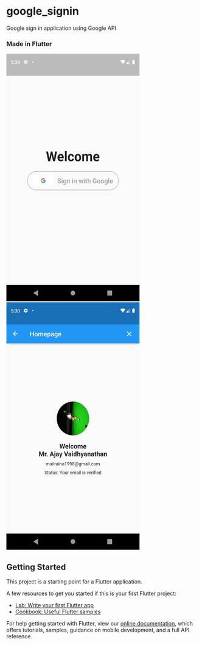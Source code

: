 # google_signin

Google sign in application using Google API

### Made in Flutter

<img src="https://github.com/AjayVaidhyanathan/Google_SignIn_Flutter/blob/master/screenshots/Screenshot_1591271980.png" width="350" height="650"/>

<img src="https://github.com/AjayVaidhyanathan/Google_SignIn_Flutter/blob/master/screenshots/Screenshot_1591272004.png" width="350" height="650"/>

## Getting Started

This project is a starting point for a Flutter application.

A few resources to get you started if this is your first Flutter project:

- [Lab: Write your first Flutter app](https://flutter.dev/docs/get-started/codelab)
- [Cookbook: Useful Flutter samples](https://flutter.dev/docs/cookbook)

For help getting started with Flutter, view our
[online documentation](https://flutter.dev/docs), which offers tutorials,
samples, guidance on mobile development, and a full API reference.

